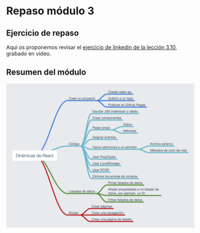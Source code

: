 # Repaso módulo 3

## Ejercicio de repaso

Aquí os proponemos revisar el [ejercicio de linkedin de la lección 3.10](https://github.com/Adalab/ejercicios-extra/tree/master/react-linkedin), grabado en vídeo.

## Resumen del módulo

![Resumen de React](assets/repaso/React.png)
